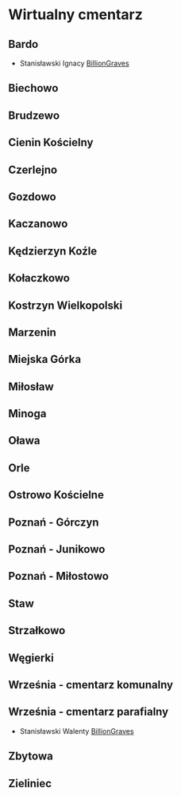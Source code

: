 # Wirtualny cmentarz
## Bardo
+ Stanisławski Ignacy [BillionGraves](https://billiongraves.com/grave/Ignacy-Stanis%C5%82awski-Powstaniec-Wielkopolski-1918%E2%80%931919/32636999)

## Biechowo

## Brudzewo

## Cienin Kościelny

## Czerlejno

## Gozdowo

## Kaczanowo

## Kędzierzyn Koźle


## Kołaczkowo


## Kostrzyn Wielkopolski


## Marzenin


## Miejska Górka


## Miłosław


## Minoga


## Oława


## Orle


## Ostrowo Kościelne


## Poznań - Górczyn


## Poznań - Junikowo


## Poznań - Miłostowo


## Staw


## Strzałkowo


## Węgierki


## Września  - cmentarz komunalny


## Września - cmentarz parafialny
+ Stanisławski Walenty [BillionGraves](https://billiongraves.com/grave/Walenty-Stanis%C5%82awski/40107307)

## Zbytowa


## Zieliniec
